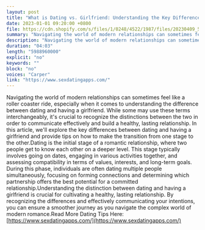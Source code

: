 ```yaml
---
layout: post
title: "What is Dating vs. Girlfriend: Understanding the Key Differences and How to Navigate the Journey"
date: 2023-01-01 09:20:00 +0800
file: https://cdn.shopify.com/s/files/1/0248/4522/1987/files/20230409_5.mp3?v=1681047650
summary: "Navigating the world of modern relationships can sometimes feel like a roller coaster ride, especially when it comes to understanding the difference between dating and having a girlfriend. While some may use these terms interchangeably, it's crucial to recognize the distinctions between the two in order to communicate effectively and build a healthy, lasting relationship. In this article, we'll explore the key differences between dating and having a girlfriend and provide tips on how to make the transition from one stage to the other.Dating is the initial stage of a romantic relationship, where two people get to know each other on a deeper level. This stage typically involves going on dates, engaging in various activities together, and assessing compatibility in terms of values, interests, and long-term goals. During this phase, individuals are often dating multiple people simultaneously, focusing on forming connections and determining which partnership offers the best potential for a committed relationship.Understanding the distinction between dating and having a girlfriend is crucial for cultivating a healthy, lasting relationship. By recognizing the differences and effectively communicating your intentions, you can ensure a smoother journey as you navigate the complex world of modern romance."
description: "Navigating the world of modern relationships can sometimes feel like a roller coaster ride, especially when it comes to understanding the difference between dating and having a girlfriend. While some may use these terms interchangeably, it's crucial to recognize the distinctions between the two in order to communicate effectively and build a healthy, lasting relationship. In this article, we'll explore the key differences between dating and having a girlfriend and provide tips on how to make the transition from one stage to the other.Dating is the initial stage of a romantic relationship, where two people get to know each other on a deeper level. This stage typically involves going on dates, engaging in various activities together, and assessing compatibility in terms of values, interests, and long-term goals. During this phase, individuals are often dating multiple people simultaneously, focusing on forming connections and determining which partnership offers the best potential for a committed relationship.Understanding the distinction between dating and having a girlfriend is crucial for cultivating a healthy, lasting relationship. By recognizing the differences and effectively communicating your intentions, you can ensure a smoother journey as you navigate the complex world of modern romance.Read More Dating Tips Here:<a href='https://www.sexdatingapps.com/'>https://www.sexdatingapps.com/</a> "
duration: "04:03"
length: "5988960000"
explicit: "no"
keywords: ""
block: "no"
voices: "Carper"
link: "https://www.sexdatingapps.com/"
---
```


Navigating the world of modern relationships can sometimes feel like a roller coaster ride, especially when it comes to understanding the difference between dating and having a girlfriend. While some may use these terms interchangeably, it's crucial to recognize the distinctions between the two in order to communicate effectively and build a healthy, lasting relationship. In this article, we'll explore the key differences between dating and having a girlfriend and provide tips on how to make the transition from one stage to the other.Dating is the initial stage of a romantic relationship, where two people get to know each other on a deeper level. This stage typically involves going on dates, engaging in various activities together, and assessing compatibility in terms of values, interests, and long-term goals. During this phase, individuals are often dating multiple people simultaneously, focusing on forming connections and determining which partnership offers the best potential for a committed relationship.Understanding the distinction between dating and having a girlfriend is crucial for cultivating a healthy, lasting relationship. By recognizing the differences and effectively communicating your intentions, you can ensure a smoother journey as you navigate the complex world of modern romance.Read More Dating Tips Here:[https://www.sexdatingapps.com/](https://www.sexdatingapps.com/)
